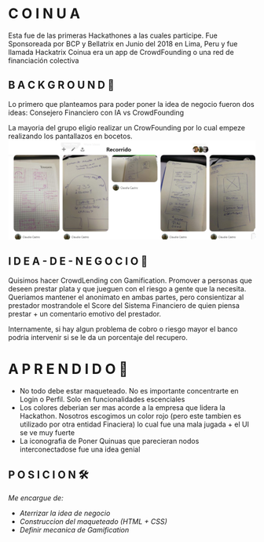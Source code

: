 # C O I N U A

Esta fue de las primeras Hackathones a las cuales participe. 
Fue Sponsoreada por BCP y Bellatrix en Junio del 2018 en Lima, Peru y fue llamada Hackatrix
Coinua era un app de CrowdFounding o una red de financiación colectiva

## B A C K G R O U N D 🚀  

Lo primero que planteamos para poder poner la idea de negocio fueron dos ideas:
Consejero Financiero con IA vs CrowdFounding

La mayoria del grupo eligio realizar un CrowFounding por lo cual empeze realizando los pantallazos en bocetos. 
![alt text](https://github.com/DarkNekoRin/Coinua/blob/master/img/Recorrido00.PNG?raw=true)


## I D E A - D E - N E G O C I O 🚀  

Quisimos hacer CrowdLending con Gamification. 
Promover a personas que deseen prestar plata y que jueguen con el riesgo a gente que la necesita. 
Queriamos mantener el anonimato en ambas partes, pero consientizar al prestador mostrandole el Score del Sistema Financiero de quien piensa prestar + un comentario emotivo del prestador. 

Internamente, si hay algun problema de cobro o riesgo mayor el banco podria intervenir si se le da un porcentaje del recupero. 


# A P R E N D I D O 📌

* No todo debe estar maqueteado. No es importante concentrarte en Login o Perfil. Solo en funcionalidades escenciales
* Los colores deberian ser mas acorde a la empresa que lidera la Hackathon. Nosotros escogimos un color rojo (pero este tambien es utilizado por otra entidad Finaciera) lo cual fue una mala jugada + el UI se ve muy fuerte
* La iconografia de Poner Quinuas que parecieran nodos interconectadose fue una idea genial


## P O S I C I O N  🛠️

_Me encargue de:_
* _Aterrizar la idea de negocio_
* _Construccion del maqueteado (HTML + CSS)_
* _Definir mecanica de Gamification_
